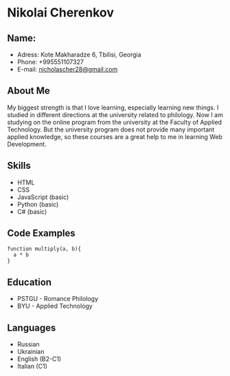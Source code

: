# Nikolai Cherenkov

## Name:
- Adress: Kote Makharadze 6, Tbilisi, Georgia
- Phone: +995551107327
- E-mail: nicholascher28@gmail.com

## About Me
My biggest strength is that I love learning, especially learning new things. I studied in different directions at the university related to philology. Now I am studying on the online program from the university at the Faculty of Applied Technology. But the university program does not provide many important applied knowledge, so these courses are a great help to me in learning Web Development.

## Skills
- HTML
- CSS
- JavaScript (basic)
- Python (basic)
- C# (basic)

## Code Examples
```
function multiply(a, b){
  a * b
}
```
## Education
- PSTGU - Romance Philology
- BYU - Applied Technology

## Languages
- Russian
- Ukrainian
- English (B2-C1)
- Italian (C1)

